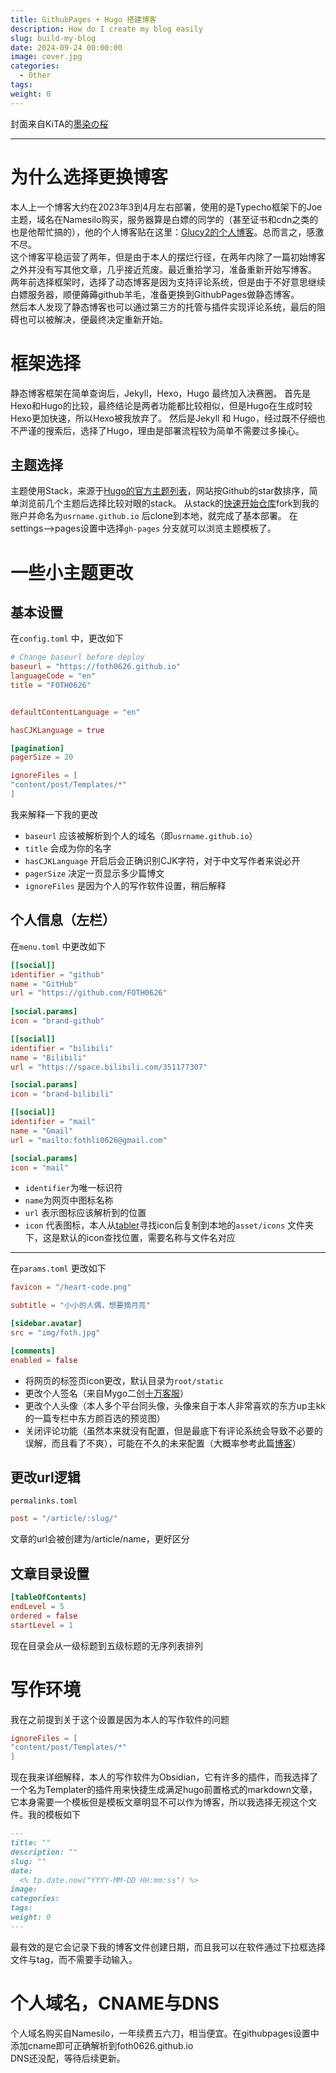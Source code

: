 ```yaml
---
title: GithubPages + Hugo 搭建博客
description: How do I create my blog easily
slug: build-my-blog
date: 2024-09-24 00:00:00
image: cover.jpg
categories:
  - Other
tags: 
weight: 0
---
```

封面来自KiTA的[墨染の桜](https://www.pixiv.net/artworks/92462879)

---
# 为什么选择更换博客
本人上一个博客大约在2023年3到4月左右部署，使用的是Typecho框架下的Joe主题，域名在Namesilo购买，服务器算是白嫖的同学的（甚至证书和cdn之类的也是他帮忙搞的），他的个人博客贴在这里：[Glucy2的个人博客](https://glucy2.com/)。总而言之，感激不尽。    
这个博客平稳运营了两年，但是由于本人的摆烂行径，在两年内除了一篇初始博客之外并没有写其他文章，几乎接近荒废。最近重拾学习，准备重新开始写博客。  
两年前选择框架时，选择了动态博客是因为支持评论系统，但是由于不好意思继续白嫖服务器，顺便薅薅github羊毛，准备更换到GithubPages做静态博客。   
然后本人发现了静态博客也可以通过第三方的托管与插件实现评论系统，最后的阻碍也可以被解决，便最终决定重新开始。  
# 框架选择
静态博客框架在简单查询后，Jekyll，Hexo，Hugo 最终加入决赛圈。
首先是Hexo和Hugo的比较，最终结论是两者功能都比较相似，但是Hugo在生成时较Hexo更加快速，所以Hexo被我放弃了。
然后是Jekyll 和 Hugo，经过既不仔细也不严谨的搜索后，选择了Hugo，理由是部署流程较为简单不需要过多操心。
## 主题选择
主题使用Stack，来源于[Hugo的官方主题列表](https://themes.gohugo.io/)，网站按Github的star数排序，简单浏览前几个主题后选择比较对眼的stack。
从stack的[快速开始仓库](https://github.com/CaiJimmy/hugo-theme-stack-starter)fork到我的账户并命名为`usrname.github.io` 后clone到本地，就完成了基本部署。
在settings-->pages设置中选择`gh-pages` 分支就可以浏览主题模板了。
# 一些小主题更改
## 基本设置
在`config.toml` 中，更改如下
```toml
# Change baseurl before deploy
baseurl = "https://foth0626.github.io"
languageCode = "en"
title = "FOTH0626"


defaultContentLanguage = "en"

hasCJKLanguage = true

[pagination]
pagerSize = 20

ignoreFiles = [
"content/post/Templates/*"
]
```
我来解释一下我的更改
- `baseurl`  应该被解析到个人的域名（即`usrname.github.io`）
- `title` 会成为你的名字
- `hasCJKLanguage` 开启后会正确识别CJK字符，对于中文写作者来说必开
- `pagerSize` 决定一页显示多少篇博文
- `ignoreFiles` 是因为个人的写作软件设置，稍后解释
## 个人信息（左栏）
在`menu.toml` 中更改如下
```toml
[[social]]
identifier = "github"
name = "GitHub"
url = "https://github.com/FOTH0626"
 
[social.params]
icon = "brand-github"

[[social]]
identifier = "bilibili"
name = "Bilibili"
url = "https://space.bilibili.com/351177307"

[social.params]
icon = "brand-bilibili"

[[social]]
identifier = "mail"
name = "Gmail"
url = "mailto:fothli0626@gmail.com"

[social.params]
icon = "mail"
```

- `identifier`为唯一标识符
- `name`为网页中图标名称
- `url` 表示图标应该解析到的位置
- `icon` 代表图标，本人从[tabler](https://tabler.io/icons)寻找icon后复制到本地的`asset/icons` 文件夹下，这是默认的icon查找位置，需要名称与文件名对应
- ---
在`params.toml` 更改如下
```toml
favicon = "/heart-code.png"

subtitle = "小小的人偶，想要摘月亮"

[sidebar.avatar]
src = "img/foth.jpg"

[comments]
enabled = false
```
- 将网页的标签页icon更改，默认目录为`root/static` 
- 更改个人签名（来自Mygo二创[十万客服](https://www.bilibili.com/video/BV1Ry421i7jL)）
- 更改个人头像（本人多个平台同头像，头像来自于本人非常喜欢的东方up主kk的一篇专栏中东方颜百选的预览图）
- 关闭评论功能（虽然本来就没有配置，但是最底下有评论系统会导致不必要的误解，而且看了不爽），可能在不久的未来配置（大概率参考此篇[博客](https://www.pseudoyu.com/zh/2024/07/22/free_commenting_system_using_remark42_and_flyio/)）
## 更改url逻辑
`permalinks.toml`
```toml
post = "/article/:slug/"
```
文章的url会被创建为/article/name，更好区分
## 文章目录设置
```toml
[tableOfContents]
endLevel = 5
ordered = false 
startLevel = 1
```
现在目录会从一级标题到五级标题的无序列表排列

# 写作环境
我在之前提到关于这个设置是因为本人的写作软件的问题
```toml
ignoreFiles = [
"content/post/Templates/*"
]
```
现在我来详细解释，本人的写作软件为Obsidian，它有许多的插件，而我选择了一个名为Templater的插件用来快捷生成满足hugo前置格式的markdown文章，它本身需要一个模板但是模板文章明显不可以作为博客，所以我选择无视这个文件。我的模板如下
```markdown
---
title: ""
description: ""
slug: ""
date:
  <% tp.date.now("YYYY-MM-DD HH:mm:ss") %>
image:
categories:
tags:
weight: 0
---
```
最有效的是它会记录下我的博客文件创建日期，而且我可以在软件通过下拉框选择文件与tag，而不需要手动输入。
# 个人域名，CNAME与DNS
个人域名购买自Namesilo，一年续费五六刀，相当便宜。在githubpages设置中添加cname即可正确解析到foth0626.github.io  
DNS还没配，等待后续更新。